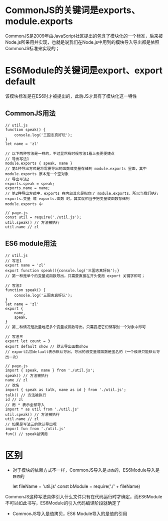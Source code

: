 # CommonJS的关键词是exports、module.exports

CommonJS是2009年由JavaScript社区提出的包含了模块化的一个标准，后来被Node.js所采用并实现，也就是说我们在Node.js中用到的模块导入导出都是依照CommonJS标准来实现的；
  
# ES6Module的关键词是export、export default

该模块标准是在ES6时才被提出的，此后JS才具有了模块化这一特性

## CommonJS用法
    
    // util.js
    function speak() {
        console.log('三国志真好玩');
    }
    let name = 'zl'
    
    // 以下两种写法是一样的，不过显然有时候写法1看上去更便捷点
    // 导出写法1
    module.exports { speak, name }
    // 第1种导出方式是将需要导出的函数或变量存储到 module.exports 里面，其中 module.exports 原本是一个空对象
    // 导出写法2
    exports.speak = speak;
    exports.name = name;
    // 第2种导出方式中，exports 在内部其实是指向了 module.exports，所以当我们执行 exports.变量 或 exports.函数 时，其实就相当于把变量或函数存储到 module.exports 中
    
    // page.js
    const util = require('./util.js');
    util.speak() // 方法被执行
    util.name // zl
    
    
## ES6 module用法

    // util.js
    // 写法1
    export name = 'zl'
    export function speak(){console.log('三国志真好玩');}
    // 第一种是单个的变量或函数导出，只需要直接在开头使用 export 关键字即可；
    
    // 写法2
    function speak() {
        console.log('三国志真好玩');
    }
    let name = 'zl'
    export {
        name,
        speak,
    }
    // 第二种情况是批量地把多个变量或函数导出，只需要把它们储存到一个对象中即可
    
    // 写法三
    export let count = 3
    export default show // 默认导出函数show
    // export后加default表示默认导出，导出的该变量或函数是匿名的（一个模块只能默认导出一次）
    
    // page.js
    import { speak, name } from './util.js';
    speak() // 方法被执行
    name // zl
    // 改名
    import { speak as talk, name as id } from './util.js';
    talk() // 方法被执行
    id // zl
    // 用 * 表示全部导入
    import * as util from './util.js'
    util.speak() // 方法被执行
    util.name // zl
    // 如果是写法三的默认导出呢
    import fun from './util.js'
    fun() // speak被调用

# 区别
* 对于模块的依赖方式不一样，CommonJS导入是`动态`的，ES6Module导入是`静态`的
    
    let fileName = 'util.js'
    const bModule = require('./' + fileName)
    
CommonJS这种写法具体引入什么文件只有在代码运行时才确定，而ES6Module不可以如此书写，ES6Module的引入代码编译阶段就确定了

* CommonJS导入是值拷贝，ES6 Module导入的是值的引用
